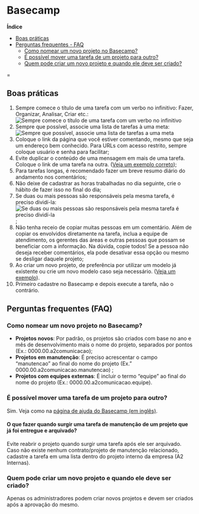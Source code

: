 # Basecamp

**Índice**

* [Boas práticas](#basecamp1)
* [Perguntas frequentes - FAQ](#basecamp2)
  * [Como nomear um novo projeto no Basecamp?](#basecamp3)
  * [É possível mover uma tarefa de um projeto para outro?](#basecamp4)
  * [Quem pode criar um novo projeto e quando ele deve ser criado?](#basecamp5)
  

=


## <a name="basecamp1"></a> Boas práticas
1. Sempre comece o título de uma tarefa com um verbo no infinitivo: Fazer, Organizar, Analisar, Criar etc.:
![Sempre comece o título de uma tarefa com um verbo no infinitivo](http://lab.a2comunicacao.com.br/metodologia/basecamp_01.png)
2. Sempre que possível, associe uma lista de tarefas à uma meta:
![Sempre que possível, associe uma lista de tarefas a uma meta](http://lab.a2comunicacao.com.br/metodologia/basecamp_02.png)
3. Coloque o link da página que você estiver comentando, mesmo que seja um endereço bem conhecido. Para URLs com acesso restrito, sempre coloque usuário e senha para facilitar;
4. Evite duplicar o conteúdo de uma mensagem em mais de uma tarefa. Coloque o link de uma tarefa na outra. ([Veja um exemplo correto](https://a2comunicacao.basecamphq.com/projects/8083835-2011-09-educacao2/todo_items/165610841/comments#comment_241229133));
5. Para tarefas longas, é recomendado fazer um breve resumo diário do andamento nos comentários;
6. Não deixe de cadastrar as horas trabalhadas no dia seguinte, crie o hábito de fazer isso no final do dia;
7. Se duas ou mais pessoas são responsáveis pela mesma tarefa, é preciso dividí-la:
![Se duas ou mais pessoas são responsáveis pela mesma tarefa é preciso dividí-la](http://lab.a2comunicacao.com.br/metodologia/basecamp_03.png);
8. Não tenha receio de copiar muitas pessoas em um comentário. Além de copiar os envolvidos diretamente na tarefa, inclua a equipe de atendimento, os gerentes das áreas e outras pessoas que possam se beneficiar com a informação. Na dúvida, copie todos! Se a pessoa não deseja receber comentários, ela pode desativar essa opção ou mesmo se desligar daquele projeto;
9. Ao criar um novo projeto, de preferência por utilizar um modelo já existente ou crie um novo modelo caso seja necessário. ([Veja um exemplo](https://a2comunicacao.basecamphq.com/project_templates)).
10. Primeiro cadastre no Basecamp e depois execute a tarefa, não o contrário.




## <a name="basecamp2"></a>Perguntas frequentes (FAQ)

### <a name="basecamp3"></a>Como nomear um novo projeto no Basecamp? 
* **Projetos novos**: Por padrão, os projetos são criados com base no ano e mês de desenvolvimento mais o nome do projeto, separados por pontos (Ex.: 0000.00.a2comunicacao);
* **Projetos em manutenção**: É preciso acrescentar o campo “manutencao” ao final do nome do projeto (Ex.” 0000.00.a2comunicacao.manutencao) ;
* **Projetos com equipes externas**: É incluir o termo “equipe” ao final do nome do projeto (Ex.: 0000.00.a2comunicacao.equipe).

### <a name="basecamp4"></a>É possível mover uma tarefa de um projeto para outro?
Sim. Veja como na [página de ajuda do Basecamp (em inglês)](http://help.37signals.com/basecamp/questions/340-can-i-move-items-from-one-basecamp-project-to-another).
#### O que fazer quando surgir uma tarefa de manutenção de um projeto que já foi entregue e arquivado?
Evite reabrir o projeto quando surgir uma tarefa após ele ser arquivado. Caso não existe nenhum contrato/projeto de manutenção relacionado, cadastre a tarefa em uma lista dentro do projeto interno da empresa (A2 Internas).

### <a name="basecamp5"></a>Quem pode criar um novo projeto e quando ele deve ser criado?
Apenas os administradores podem criar novos projetos e devem ser criados após a aprovação do mesmo.
